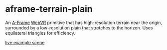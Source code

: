 aframe-terrain-plain
====================

An [A-Frame](https://aframe.io) [WebVR](https://webvr.info/) primitive that has high-resolution terrain near the origin, 
surrounded by a low-resolution plain that stretches to the horizon.
Uses equilateral triangles for efficiency.


[live example scene](https://dougreeder.github.io/aframe-terrain-plain/example.html)

